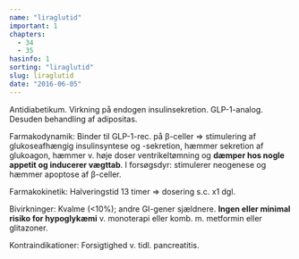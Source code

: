```yaml
---
name: "liraglutid"
important: 1
chapters:  
  - 34 
  - 35
hasinfo: 1
sorting: "liraglutid"
slug: liraglutid
date: "2016-06-05"
---
```


Antidiabetikum. Virkning på endogen insulinsekretion. GLP-1-analog. Desuden behandling af adipositas.

Farmakodynamik: Binder til GLP-1-rec. på β-celler => stimulering af glukoseafhængig insulinsyntese og -sekretion, hæmmer sekretion af glukoagon, hæmmer v. høje doser ventrikeltømning og <b>dæmper hos nogle appetit og inducerer vægttab</b>. I forsøgsdyr: stimulerer neogenese og hæmmer apoptose af β-celler.

Farmakokinetik: Halveringstid 13 timer => dosering s.c. x1 dgl.

Bivirkninger: Kvalme (<10%); andre GI-gener sjældnere. <b>Ingen eller minimal risiko for hypoglykæmi</b> v. monoterapi eller komb. m. metformin eller glitazoner.

Kontraindikationer: Forsigtighed v. tidl. pancreatitis.
